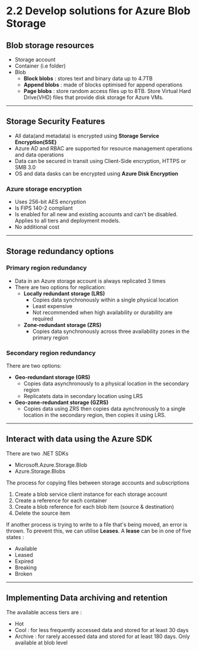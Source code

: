 # 2.2 Develop solutions for Azure Blob Storage

## **Blob storage resources**
* Storage account
* Container (i.e folder)
* Blob
    * **Block blobs** : stores text and binary data up to 4.7TB
    * **Append blobs** : made of blocks optimised for append operations
    * **Page blobs** : store random access files up to 8TB. Store Virtual Hard Drive(VHD) files that provide disk storage for Azure VMs. 

***

## **Storage Security Features**
* All data(and metadata) is encrypted using **Storage Service Encryption(SSE)**
* Azure AD and RBAC are supported for resource management operations and data operations
* Data can be secured in transit using Client-Side encryption, HTTPS or SMB 3.0
* OS and data dasks can be encrypted using **Azure Disk Encryption**

### Azure storage encryption
* Uses 256-bit AES encryption
* Is FIPS 140-2 compliant
* Is enabled for all new and existing accounts and can't be disabled. Applies to all tiers and deployment models.
* No additional cost

***

## **Storage redundancy options**

### Primary region redundancy
* Data in an Azure storage account is always replicated 3 times
* There are two options for replication:
    * **Locally redundant storage (LRS)**
        * Copies data synchronously within a single physical location
        * Least expensive
        * Not recommended when high availability or durability are required
    * **Zone-redundant storage (ZRS)**
        * Copies data synchronously across three availability zones in the primary region

### Secondary region redundancy
There are two options:
* **Geo-redundant storage (GRS)**
    * Copies data asynchronously to a physical location in the secondary region
    * Replicatets data in secondary location using LRS
* **Geo-zone-redundant storage (GZRS)**
    * Copies data using ZRS then copies data aynchronously to a single location in the secondary region, then copies it using LRS.


***

## **Interact with data using the Azure SDK**

There are two .NET SDKs
* Microsoft.Azure.Storage.Blob
* Azure.Storage.Blobs

The process for copying files between storage accounts and subscriptions
1. Create a blob service client instance for each storage account
2. Create a reference for each container
3. Create a blob reference for each blob item (source & destination)
4. Delete the source item

If another process is trying to write to a file that's being moved, an error is thrown. To prevent this, we can utilise **Leases**. A **lease** can be in one of five states : 
* Available
* Leased
* Expired
* Breaking
* Broken


***

## **Implementing Data archiving and retention**

The available access tiers are : 
* Hot
* Cool : for less frequently accessed data and stored for at least 30 days
* Archive : for rarely accessed data and stored for at least 180 days. Only available at blob level